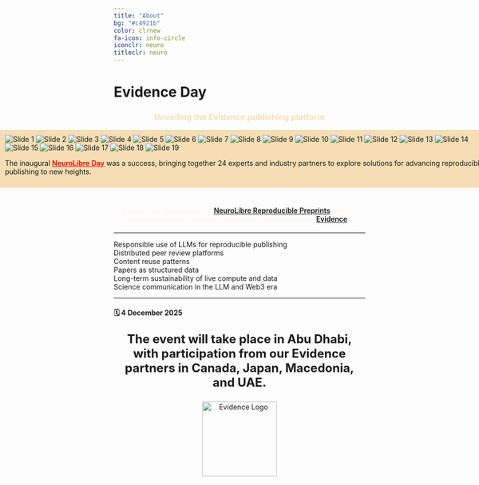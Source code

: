 ```yaml
---
title: "About"
bg: "#c4921b"
color: clrnew
fa-icon: info-circle
iconclr: neuro
titleclr: neuro
---
```


# Evidence Day

<center><h3 style ="color: wheat;">Unveiling the Evidence publishing platform</h3></center>

<div style="background: wheat; width: 100vw; padding: 10px; margin-left: calc(50% - 50vw);">
<div class="carousel-container">
  <!-- Carousel -->
  <div class="carousel">
    <img src="img/nld/1.jpg" alt="Slide 1" class="active">
    <img src="img/nld/2.jpg" alt="Slide 2">
    <img src="img/nld/3.jpg" alt="Slide 3">
    <img src="img/nld/4.jpg" alt="Slide 4">
    <img src="img/nld/5.jpg" alt="Slide 5">
    <img src="img/nld/6.jpg" alt="Slide 6">
    <img src="img/nld/7.jpg" alt="Slide 7">
    <img src="img/nld/8.jpg" alt="Slide 8">
    <img src="img/nld/9.jpg" alt="Slide 9">
    <img src="img/nld/10.jpg" alt="Slide 10">
    <img src="img/nld/11.jpg" alt="Slide 11">
    <img src="img/nld/12.jpg" alt="Slide 12">
    <img src="img/nld/13.jpg" alt="Slide 13">
    <img src="img/nld/14.jpg" alt="Slide 14">
    <img src="img/nld/15.jpg" alt="Slide 15">
    <img src="img/nld/16.jpg" alt="Slide 16">
    <img src="img/nld/17.jpg" alt="Slide 17">
    <img src="img/nld/18.jpg" alt="Slide 18">
    <img src="img/nld/19.jpg" alt="Slide 19">
  </div>

  <!-- Text -->
  <div class="text-block">
    <p>
      The inaugural <a href="https://events.neurolibre.org/day" target="_blank" style="text-decoration: underline; color: red; font-weight: 600;">NeuroLibre Day</a> was a success, bringing together 24 experts and industry partners to explore solutions for advancing reproducible publishing to new heights.
    </p>
  </div>
</div>
</div>

<br>
<hl>

<center>
  <h4 style="color: floralwhite;">
    Building on the success of <a style="text-decoration: underline; font-weight: 600;" href="https://neurolibre.org" target="_blank">NeuroLibre Reproducible Preprints</a>, we are advancing open publishing to the next generation with <a href="https://evidencepub.io" target="_blank" style="text-decoration: underline; font-weight: 600;">Evidence</a>.
  </h4>
</center>

<hr>

<div class="topic-container">
  <div class="topic-label">Responsible use of LLMs for reproducible publishing</div>
  <div class="topic-label">Distributed peer review platforms</div>
  <div class="topic-label">Content reuse patterns</div>
  <div class="topic-label">Papers as structured data</div>
  <div class="topic-label">Long-term sustainability of live compute and data</div>
  <div class="topic-label">Science communication in the LLM and Web3 era</div>
</div>

<hr>

<h4> 🗓️ 4 December 2025 </h4>

<!-- <center><a class="waves-effect waves-light btn coral" style="border-color:wheat;" href="https://docs.google.com/forms/d/e/1FAIpQLSf9UEmPe238whlYtt8ntB9cq5SnCfhpKnpTQw9I9zLgMYJDdg/viewform" target="blank">CLICK HERE TO REGISTER</a></center> -->

<p style ="text-align: center; font-weight: bold; font-size:24px;">The event will take place in Abu Dhabi, with participation from our Evidence partners in Canada, Japan, Macedonia, and UAE.</p>


<center>
  <img src="https://raw.githubusercontent.com/evidencepub/brand/1c7271f3abc192ea82b1096730438e0bf2f5af72/logo/svg/evidence_logo_white.svg" alt="Evidence Logo" style="width:150px;">
</center>


<!-- <center>
 <h3>A sprint to push boundaries for collective creativity</h3>

 <p style ="text-align: center;  font-size:20px;">Participants who would like to work on a coding project are welcome to submit their project idea for making MRI research more accessible!</p>
</center> -->

